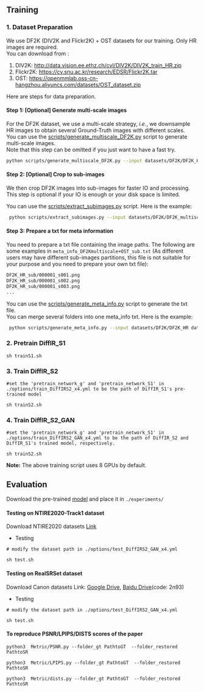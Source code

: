## Training

### 1. Dataset Preparation

We use DF2K (DIV2K and Flickr2K) + OST datasets for our training. Only HR images are required. <br>
You can download from :

1. DIV2K: http://data.vision.ee.ethz.ch/cvl/DIV2K/DIV2K_train_HR.zip
2. Flickr2K: https://cv.snu.ac.kr/research/EDSR/Flickr2K.tar
3. OST: https://openmmlab.oss-cn-hangzhou.aliyuncs.com/datasets/OST_dataset.zip

Here are steps for data preparation.

#### Step 1: [Optional] Generate multi-scale images

For the DF2K dataset, we use a multi-scale strategy, *i.e.*, we downsample HR images to obtain several Ground-Truth images with different scales. <br>
You can use the [scripts/generate_multiscale_DF2K.py](scripts/generate_multiscale_DF2K.py) script to generate multi-scale images. <br>
Note that this step can be omitted if you just want to have a fast try.

```bash
python scripts/generate_multiscale_DF2K.py --input datasets/DF2K/DF2K_HR --output datasets/DF2K/DF2K_multiscale
```

#### Step 2: [Optional] Crop to sub-images

We then crop DF2K images into sub-images for faster IO and processing.<br>
This step is optional if your IO is enough or your disk space is limited.

You can use the [scripts/extract_subimages.py](scripts/extract_subimages.py) script. Here is the example:

```bash
 python scripts/extract_subimages.py --input datasets/DF2K/DF2K_multiscale --output datasets/DF2K/DF2K_multiscale_sub --crop_size 400 --step 200
```

#### Step 3: Prepare a txt for meta information

You need to prepare a txt file containing the image paths. The following are some examples in `meta_info_DF2Kmultiscale+OST_sub.txt` (As different users may have different sub-images partitions, this file is not suitable for your purpose and you need to prepare your own txt file):

```txt
DF2K_HR_sub/000001_s001.png
DF2K_HR_sub/000001_s002.png
DF2K_HR_sub/000001_s003.png
...
```

You can use the [scripts/generate_meta_info.py](scripts/generate_meta_info.py) script to generate the txt file. <br>
You can merge several folders into one meta_info txt. Here is the example:

```bash
 python scripts/generate_meta_info.py --input datasets/DF2K/DF2K_HR datasets/DF2K/DF2K_multiscale --root datasets/DF2K datasets/DF2K --meta_info datasets/DF2K/meta_info/meta_info_DF2Kmultiscale.txt
```

### 2.  Pretrain DiffIR_S1
```
sh trainS1.sh
```

### 3.  Train DiffIR_S2

```
#set the 'pretrain_network_g' and 'pretrain_network_S1' in ./options/train_DiffIRS2_x4.yml to be the path of DiffIR_S1's pre-trained model

sh trainS2.sh
```

### 4.  Train DiffIR_S2_GAN

```
#set the 'pretrain_network_g' and 'pretrain_network_S1' in ./options/train_DiffIRS2_GAN_x4.yml to be the path of DiffIR_S2 and DiffIR_S1's trained model, respectively.

sh trainS2.sh
```

**Note:** The above training script uses 8 GPUs by default. 

## Evaluation

Download the pre-trained [model](https://drive.google.com/drive/folders/1G3Ep0xd-uBpIXGZFdWzH1uVCOpJaqkOF?usp=drive_link) and place it in `./experiments/`

#### Testing on NTIRE2020-Track1 dataset

Download  NTIRE2020 datasets [Link](https://competitions.codalab.org/competitions/22220)

- Testing
```
# modify the dataset path in ./options/test_DiffIRS2_GAN_x4.yml

sh test.sh 
```

#### Testing on RealSRSet dataset

Download Canon datasets Link: [Google Drive](https://drive.google.com/open?id=17ZMjo-zwFouxnm_aFM6CUHBwgRrLZqIM), [Baidu Drive](https://pan.baidu.com/s/1dn4q-7E2_iJkNXx4MPdVng)(code: 2n93)

- Testing
```
# modify the dataset path in ./options/test_DiffIRS2_GAN_x4.yml

sh test.sh 
```

#### To reproduce PSNR/LPIPS/DISTS scores of the paper

```
python3  Metric/PSNR.py --folder_gt PathtoGT  --folder_restored PathtoSR

python3  Metric/LPIPS.py --folder_gt PathtoGT  --folder_restored PathtoSR

python3  Metric/dists.py --folder_gt PathtoGT  --folder_restored PathtoSR
```


